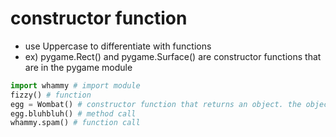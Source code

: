 # constructor function  
* use Uppercase to differentiate with functions  
* ex) pygame.Rect() and pygame.Surface() are constructor functions that are in the pygame module  
```python  
import whammy # import module  
fizzy() # function  
egg = Wombat() # constructor function that returns an object. the object is saved as a variable  
egg.bluhbluh() # method call  
whammy.spam() # function call  
```  
